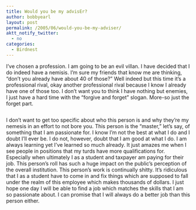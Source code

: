 ```yaml
---
title: Would you be my advisEr?
author: bobbyearl
layout: post
permalink: /2005/06/would-you-be-my-adviser/
aktt_notify_twitter:
  - no
categories:
  - Birdnest
---
```

I&#8217;ve chosen a profession. I am going to be an evil villan. I have decided that I do indeed have a nemisis. I&#8217;m sure my friends that know me are thinking, &#8220;don&#8217;t you already have about 40 of those?&#8221; Well indeed but this time it&#8217;s a professional rival, okay another professional rival because I know I already have one of those too. I don&#8217;t want you to think I have nothing but enemies, I just have a hard time with the &#8220;forgive and forget&#8221; slogan. More-so just the forget part. 

<p class="center">
  <img src="http://www.birdnest.org/earlr1/images/homepage/camping.gif" alt="" class="thoughtImage" />
</p>

I don&#8217;t want to get too specific about who this person is and why they&#8217;re my nemesis in an effort to not bore you. This person is the &#8220;master,&#8221; let&#8217;s say, of something that I am passionate for. I know I&#8217;m not the best at what I do and I doubt I&#8217;ll ever be. I do not, however, doubt that I am good at what I do. I am always learning yet I&#8217;ve learned so much already. It just amazes me when I see people in positions that my turds have more qualifications for. Especially when ultimately I as a student and taxpayer am paying for their job. This person&#8217;s roll has such a huge impact on the public&#8217;s perception of the overall institution. This person&#8217;s work is continually shitty. It&#8217;s ridiculous that I as a student have to come in and fix things which are supposed to fall under the realm of this employee which makes thousands of dollars. I just hope one day I will be able to find a job which matches the skills that I am so passionate about. I can promise that I will always do a better job than this person either.